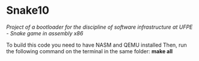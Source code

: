 # Snake10
*Project of a bootloader for the discipline of software infrastructure at UFPE - Snake game in assembly x86*


To build this code you need to have NASM and QEMU installed
Then, run the following command on the terminal in the same folder:
**make all**
